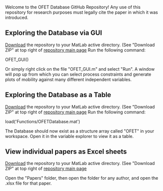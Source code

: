 Welcome to the OFET Database GitHub Repository!
Any use of this repository for research purposes must legally cite the paper in which it was introduced.

## Exploring the Database via GUI
[Download](https://github.com/Imperssonator/OFET-Database/archive/master.zip) the repository to your MatLab active directory. (See "Download ZIP" at top right of [repository main page](https://github.com/Imperssonator/OFET-Database)
Run the following command:

OFET_GUI()

Or simply right click on the file "OFET_GUI.m" and select "Run".
A window will pop up from which you can select process constraints and generate plots of mobility against many different independent variables.

## Exploring the Database as a Table
[Download](https://github.com/Imperssonator/OFET-Database/archive/master.zip) the repository to your MatLab active directory. (See "Download ZIP" at top right of [repository main page](https://github.com/Imperssonator/OFET-Database)
Run the following command:

load('Functions/OFETDatabase.mat')

The Database should now exist as a structure array called "OFET" in your workspace. Open it in the variable explorer to view it as a table.

## View individual papers as Excel sheets
[Download](https://github.com/Imperssonator/OFET-Database/archive/master.zip) the repository to your MatLab active directory. (See "Download ZIP" at top right of [repository main page](https://github.com/Imperssonator/OFET-Database)

Open the "Papers" folder, then open the folder for any author, and open the .xlsx file for that paper.
